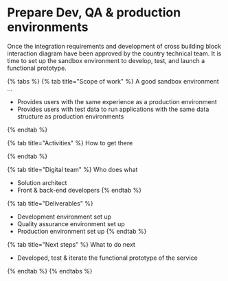 # Prepare Dev, QA & production environments

Once the integration requirements and development of cross building block interaction diagram have been approved by the country technical team. It is time to set up the sandbox environment to develop, test, and launch a functional prototype.

{% tabs %}
{% tab title="Scope of work" %}
A good sandbox environment …

* Provides users with the same experience as a production environment
* Provides users with test data to run applications with the same data structure as production environments &#x20;


{% endtab %}

{% tab title="Activities" %}
How to get there


{% endtab %}

{% tab title="Digital team" %}
Who does what

* Solution architect &#x20;
* Front & back-end developers &#x20;
{% endtab %}

{% tab title="Deliverables" %}
* Development environment set up &#x20;
* Quality assurance environment set up &#x20;
* Production environment set up &#x20;
{% endtab %}

{% tab title="Next steps" %}
What to do next&#x20;

* Developed, test & iterate the functional prototype of the service


{% endtab %}
{% endtabs %}



